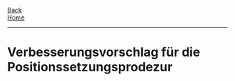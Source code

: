 [Back](VerbesserungsvorschlaegeMFT)  
[Home](home)  
***
# Verbesserungsvorschlag für die Positionssetzungsprodezur